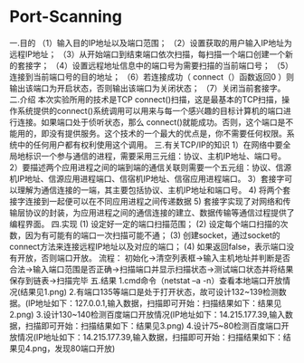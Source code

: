# Port-Scanning
一.目的
        （1）输入目的IP地址以及端口范围；
        （2）设置获取的用户输入IP地址为远程IP地址；
        （3）从开始端口到结束端口依次扫描，每扫描一个端口创建一个新的套接字；
        （4）设置远程地址信息中的端口号为需要扫描的当前端口号；
        （5）连接到当前端口号的目的地址；
        （6）若连接成功（ connect（）函数返回0 ）则输出该端口为开启状态，否则输出该端口为关闭状态；
        （7）关闭当前套接字。
二.介绍
        本次实验所用的技术是TCP connect()扫描，这是最基本的TCP扫描，操作系统提供的connect()系统调用可以用来与每一个感兴趣的目标计算机的端口进行连接。如果端口处于侦听状态，那么 connect()就能成功。否则，这个端口是不能用的，即没有提供服务。这个技术的一个最大的优点是，你不需要任何权限。系统中的任何用户都有权利使用这个调用。
三.有关TCP/IP的知识
        1）在网络中要全局地标识一个参与通信的进程，需要采用三元组：协议、主机IP地址、端口号。
        2）要描述两个应用进程之间的端到端的通信关联则需要一个五元组：协议、信源机IP地址、信源应用进程端口、信宿机IP地址、信宿应用进程端口。
        3）套接字可以理解为通信连接的一端，其主要包括协议、主机IP地址和端口号。
        4) 将两个套接字连接到一起便可以在不同应用进程之间传递数据
        5) 套接字实现了对网络和传输层协议的封装，为应用进程之间的通信连接的建立、数据传输等通信过程提供了编程界面。
四.实现
        (1) 设定好一定的端口扫描范围；
        (2) 设定每个端口扫描的次数，因为有可能有的端口一次扫描可能不通；
        (3) 创建socket，通过socket的connect方法来连接远程IP地址以及对应的端口；
        (4) 如果返回false，表示端口没有开放，否则端口开放。
   流程：
        初始化->清空列表框->输入主机地址并判断是否合法->输入端口范围是否正确->扫描端口并显示扫描状态->测试端口状态并将结果保存到链表->扫描完毕
五.结果
        1.cmd命令（netstat –a -n）查看本地端口开放情况(结果见1.png)
        2.有端口135等端口是处于打开状态，故可设计132~139检测数据。(IP地址如下：127.0.0.1,输入数据，扫描即可开始：扫描结果如下：结果见2.png)
        3.设计130~140检测百度端口开放情况(IP地址如下：14.215.177.39,输入数据，扫描即可开始：扫描结果如下：结果见3.png)
        4.设计75~80检测百度端口开放情况(IP地址如下：14.215.177.39,输入数据，扫描即可开始：扫描结果如下：结果见4.png，发现80端口开放)



